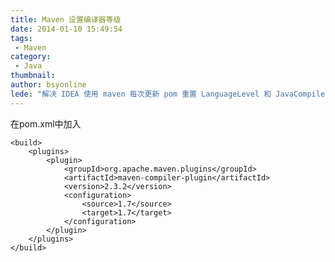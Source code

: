```yaml
---
title: Maven 设置编译器等级
date: 2014-01-10 15:49:54
tags:
 - Maven
category: 
 - Java
thumbnail: 
author: bsyonline
lede: "解决 IDEA 使用 maven 每次更新 pom 重置 LanguageLevel 和 JavaCompiler 问题的办法"
---
```



在pom.xml中加入

	<build>
	    <plugins>
	        <plugin>
	            <groupId>org.apache.maven.plugins</groupId>
	            <artifactId>maven-compiler-plugin</artifactId>
	            <version>2.3.2</version>
	            <configuration>
	                <source>1.7</source>
	                <target>1.7</target>
	            </configuration>
	        </plugin>
	    </plugins>
	</build>
